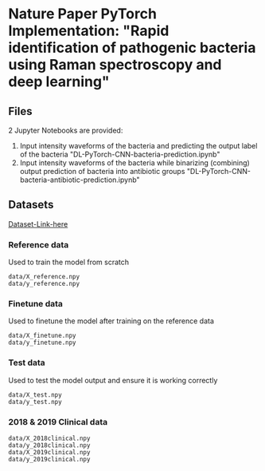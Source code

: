 # Nature Paper PyTorch Implementation: "Rapid identification of pathogenic bacteria using Raman spectroscopy and deep learning"

## Files
2 Jupyter Notebooks are provided:
1. Input intensity waveforms of the bacteria and predicting the output label of the bacteria "DL-PyTorch-CNN-bacteria-prediction.ipynb"
2. Input intensity waveforms of the bacteria while binarizing (combining) output prediction of bacteria into antibiotic groups "DL-PyTorch-CNN-bacteria-antibiotic-prediction.ipynb"

## Datasets
[Dataset-Link-here](https://www.dropbox.com/scl/fo/fb29ihfnvishuxlnpgvhg/AJToUtts-vjYdwZGeqK4k-Y?rlkey=r4p070nsuei6qj3pjp13nwf6l&dl=0)

### Reference data
Used to train the model from scratch
```
data/X_reference.npy
data/y_reference.npy
```

### Finetune data
Used to finetune the model after training on the reference data
```
data/X_finetune.npy
data/y_finetune.npy
```

### Test data
Used to test the model output and ensure it is working correctly
```
data/X_test.npy
data/y_test.npy
```

### 2018 & 2019 Clinical data
```
data/X_2018clinical.npy
data/y_2018clinical.npy
data/X_2019clinical.npy
data/y_2019clinical.npy
```

##

